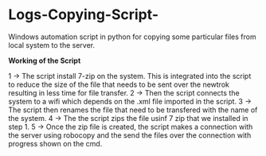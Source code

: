 # Logs-Copying-Script-
Windows automation script in python for copying some particular files from local system to the server.


**Working of the Script**

1 -> The script install 7-zip on the system. This is integrated into the script to reduce the size of the file that needs to be sent over the newtrok resulting in less time for file transfer.
2 -> Then the script connects the system to a wifi which depends on the .xml file imported in the script.
3 -> The script then renames the file that need to be transfered with the name of the system.
4 -> The the script zips the file usinf 7 zip that we installed in step 1.
5 -> Once the zip file is created, the script makes a connection with the server using robocopy and the send the files over the connection with progress shown on the cmd.
